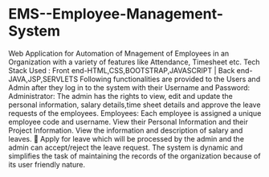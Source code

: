 # EMS--Employee-Management-System
Web Application for Automation of Mnagement of Employees in an Organization with a variety of features like Attendance, Timesheet etc.
Tech Stack Used : Front end-HTML,CSS,BOOTSTRAP,JAVASCRIPT | Back end-JAVA,JSP,SERVLETS
Following functionalities are provided to the Users and Admin after they log in to the system with their Username and Password:
Administrator: The admin has the rights to view, edit and update the personal information, salary details,time sheet details and approve the leave requests of the
employees. 
Employees: Each employee is assigned a unique employee code and username. View their Personal Information and their Project Information. View the information and description of salary and leaves.  Apply for leave which will be processed by the admin and the admin can accept/reject the leave request. The system is dynamic and simplifies the task of maintaining the records of the organization because of its user friendly nature.


